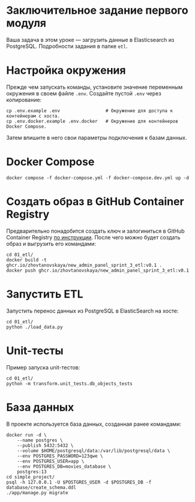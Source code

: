# Заключительное задание первого модуля

Ваша задача в этом уроке — загрузить данные в Elasticsearch из PostgreSQL. Подробности задания в папке `etl`.

# Настройка окружения

Прежде чем запускать команды, установите значение переменным окружения в своем файле `.env`. Создайте пустой `.env` через копирование:

```
cp .env.example .env                 # Окружение для доступа к контейнерам с хоста.
cp .env.docker.example .env.docker   # Окружение для контейнеров Docker Compose.
```

Затем впишите в него свои параметры подключения к базам данных.

# Docker Compose

```
docker compose -f docker-compose.yml -f docker-compose.dev.yml up -d
```

#  Создать образ в GitHub Container Registry

Предварительно понадобится создать ключ и залогиниться в GitHub Container Registry [по инструкции](https://docs.github.com/en/packages/working-with-a-github-packages-registry/working-with-the-container-registry#pushing-container-images).  После чего можно будет создать образ и выгрузить его командами:

```
cd 01_etl/
docker build -t ghcr.io/zhovtanovskaya/new_admin_panel_sprint_3_etl:v0.1 .
docker push ghcr.io/zhovtanovskaya/new_admin_panel_sprint_3_etl:v0.1
```

# Запустить ETL

Запустить перенос данных из PostgreSQL в ElasticSearch на хосте:

```
cd 01_etl/
python ./load_data.py
```

# Unit-тесты

Пример запуска unit-тестов:

```
cd 01_etl/
python -m transform.unit_tests.db_objects_tests
```

# База данных

В проекте используется база данных, созданная ранее командами:

```
docker run -d \
    --name postgres \
    --publish 5432:5432 \
    --volume $HOME/postgresql/data:/var/lib/postgresql/data \
    --env POSTGRES_PASSWORD=123qwe \
    --env POSTGRES_USER=app \
    --env POSTGRES_DB=movies_database \
    postgres:13
cd simple_project/
psql -h 127.0.0.1 -U $POSTGRES_USER -d $POSTGRES_DB -f database/create_schema.ddl
./app/manage.py migrate
```
